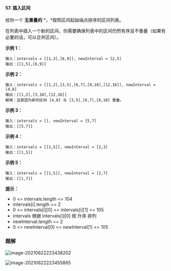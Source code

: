 #### 57. 插入区间

给你一个 **无重叠的** *，*按照区间起始端点排序的区间列表。

在列表中插入一个新的区间，你需要确保列表中的区间仍然有序且不重叠（如果有必要的话，可以合并区间）。

**示例 1：**

```shell
输入：intervals = [[1,3],[6,9]], newInterval = [2,5]
输出：[[1,5],[6,9]]
```

**示例 2：**

```shell
输入：intervals = [[1,2],[3,5],[6,7],[8,10],[12,16]], newInterval = [4,8]
输出：[[1,2],[3,10],[12,16]]
解释：这是因为新的区间 [4,8] 与 [3,5],[6,7],[8,10] 重叠。
```

**示例 3：**

```shell
输入：intervals = [], newInterval = [5,7]
输出：[[5,7]]
```

**示例 4：**

```shell
输入：intervals = [[1,5]], newInterval = [2,3]
输出：[[1,5]]
```

**示例 5：**

```shell
输入：intervals = [[1,5]], newInterval = [2,7]
输出：[[1,7]]
```

**提示：**

* 0 <= intervals.length <= 104
* intervals[i].length == 2
* 0 <= intervals[i][0] <= intervals[i][1] <= 105
* intervals 根据 intervals[i][0] 按 升序 排列
* newInterval.length == 2
* 0 <= newInterval[0] <= newInterval[1] <= 105

### 题解

![image-20210622223438202](http://gitlab.wsh-study.com/xp-study/LeeteCode/-/blob/master/排序相关/images/插入区间/1.jpg)

![image-20210622223455865](http://gitlab.wsh-study.com/xp-study/LeeteCode/-/blob/master/排序相关/images/插入区间/2.jpg)
